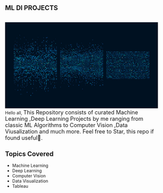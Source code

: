 ## **ML Dl PROJECTS**

<br>
<img src="images/machine-learning-wiki.jpg"><img>
Hello  all,
<font size=4>This Repository consists of curated Machine Learning ,Deep Learning Projects by me ranging from classic ML Algorithms to Computer Vision ,Data Viusalization and much more.
Feel free to Star, this repo if found useful🙂.</font>

## Topics Covered

* Machine Learning
* Deep  Learning
* Computer Vision
* Data Visualization
* Tableau
